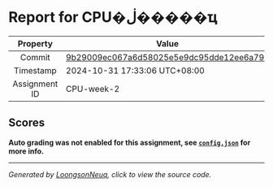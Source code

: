 # Report for CPU�ڶ�����ҵ

| Property | Value |
|:--------:|-------|
| Commit | [9b29009ec067a6d58025e5e9dc95dde12ee6a79e](https://github.com/Loongson-neuq/cpu-02-UnluckyKing233/tree/9b29009ec067a6d58025e5e9dc95dde12ee6a79e) |
| Timestamp | 2024-10-31 17:33:06 UTC+08:00 |
| Assignment ID | CPU-week-2 |
## Scores
**Auto grading was not enabled for this assignment, see [`config.json`](https://github.com/Loongson-neuq/cpu-02-UnluckyKing233/blob/9b29009ec067a6d58025e5e9dc95dde12ee6a79e/.assignment/config.json) for more info.**

-----------
*Generated by [LoongsonNeuq](https://github.com/Loongson-Neuq/LoongsonNeuq), click to view the source code.*
